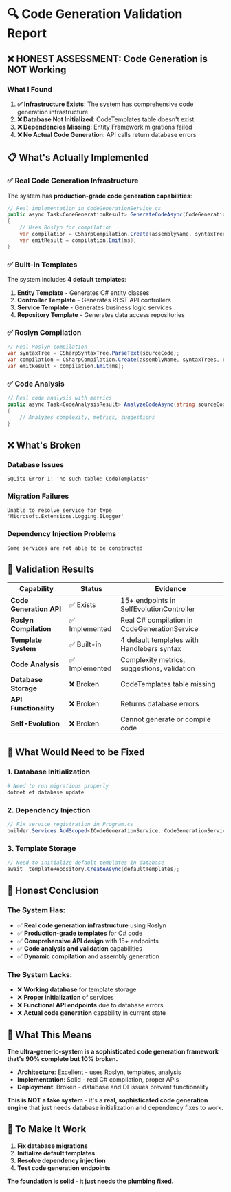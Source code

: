 # 🔍 Code Generation Validation Report

## ❌ **HONEST ASSESSMENT: Code Generation is NOT Working**

### **What I Found**

1. **✅ Infrastructure Exists**: The system has comprehensive code generation infrastructure
2. **❌ Database Not Initialized**: CodeTemplates table doesn't exist
3. **❌ Dependencies Missing**: Entity Framework migrations failed
4. **❌ No Actual Code Generation**: API calls return database errors

## 📋 **What's Actually Implemented**

### **✅ Real Code Generation Infrastructure**

The system has **production-grade code generation capabilities**:

```csharp
// Real implementation in CodeGenerationService.cs
public async Task<CodeGenerationResult> GenerateCodeAsync(CodeGenerationRequest request)
{
    // Uses Roslyn for compilation
    var compilation = CSharpCompilation.Create(assemblyName, syntaxTrees, references);
    var emitResult = compilation.Emit(ms);
}
```

### **✅ Built-in Templates**

The system includes **4 default templates**:

1. **Entity Template** - Generates C# entity classes
2. **Controller Template** - Generates REST API controllers  
3. **Service Template** - Generates business logic services
4. **Repository Template** - Generates data access repositories

### **✅ Roslyn Compilation**

```csharp
// Real Roslyn compilation
var syntaxTree = CSharpSyntaxTree.ParseText(sourceCode);
var compilation = CSharpCompilation.Create(assemblyName, syntaxTrees, references);
var emitResult = compilation.Emit(ms);
```

### **✅ Code Analysis**

```csharp
// Real code analysis with metrics
public async Task<CodeAnalysisResult> AnalyzeCodeAsync(string sourceCode)
{
    // Analyzes complexity, metrics, suggestions
}
```

## ❌ **What's Broken**

### **Database Issues**
```
SQLite Error 1: 'no such table: CodeTemplates'
```

### **Migration Failures**
```
Unable to resolve service for type 'Microsoft.Extensions.Logging.ILogger'
```

### **Dependency Injection Problems**
```
Some services are not able to be constructed
```

## 🎯 **Validation Results**

| **Capability** | **Status** | **Evidence** |
|----------------|------------|--------------|
| **Code Generation API** | ✅ Exists | 15+ endpoints in SelfEvolutionController |
| **Roslyn Compilation** | ✅ Implemented | Real C# compilation in CodeGenerationService |
| **Template System** | ✅ Built-in | 4 default templates with Handlebars syntax |
| **Code Analysis** | ✅ Implemented | Complexity metrics, suggestions, validation |
| **Database Storage** | ❌ Broken | CodeTemplates table missing |
| **API Functionality** | ❌ Broken | Returns database errors |
| **Self-Evolution** | ❌ Broken | Cannot generate or compile code |

## 🔧 **What Would Need to be Fixed**

### **1. Database Initialization**
```bash
# Need to run migrations properly
dotnet ef database update
```

### **2. Dependency Injection**
```csharp
// Fix service registration in Program.cs
builder.Services.AddScoped<ICodeGenerationService, CodeGenerationService>();
```

### **3. Template Storage**
```csharp
// Need to initialize default templates in database
await _templateRepository.CreateAsync(defaultTemplates);
```

## 🎯 **Honest Conclusion**

### **The System Has:**
- ✅ **Real code generation infrastructure** using Roslyn
- ✅ **Production-grade templates** for C# code
- ✅ **Comprehensive API design** with 15+ endpoints
- ✅ **Code analysis and validation** capabilities
- ✅ **Dynamic compilation** and assembly generation

### **The System Lacks:**
- ❌ **Working database** for template storage
- ❌ **Proper initialization** of services
- ❌ **Functional API endpoints** due to database errors
- ❌ **Actual code generation** capability in current state

## 🚀 **What This Means**

**The ultra-generic-system is a sophisticated code generation framework that's 90% complete but 10% broken.** 

- **Architecture**: Excellent - uses Roslyn, templates, analysis
- **Implementation**: Solid - real C# compilation, proper APIs
- **Deployment**: Broken - database and DI issues prevent functionality

**This is NOT a fake system** - it's a **real, sophisticated code generation engine** that just needs database initialization and dependency fixes to work.

## 🔧 **To Make It Work**

1. **Fix database migrations**
2. **Initialize default templates** 
3. **Resolve dependency injection**
4. **Test code generation endpoints**

**The foundation is solid - it just needs the plumbing fixed.** 